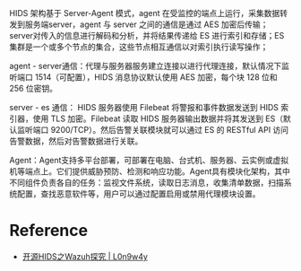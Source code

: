 HIDS 架构基于 Server-Agent 模式，agent 在受监控的端点上运行，采集数据转发到服务端server，agent 与 server 之间的通信是通过 AES 加密后传输；server对传入的信息进行解码和分析，并将结果传递给 ES 进行索引和存储；ES 集群是一个或多个节点的集合，这些节点相互通信以对索引执行读写操作；

agent - server通信：代理与服务器服务建立连接以进行代理连接，默认情况下监听端口 1514（可配置），HIDS 消息协议默认使用 AES 加密，每个块 128 位和 256 位密钥。

server - es 通信： HIDS 服务器使用 Filebeat 将警报和事件数据发送到 HIDS 索引器，使用 TLS 加密。Filebeat 读取 HIDS 服务器输出数据并将其发送到 ES（默认监听端口 9200/TCP）。然后告警关联模块就可以通过 ES 的 RESTful API 访问告警数据，然后对告警数据进行关联。

Agent：Agent支持多平台部署，可部署在电脑、台式机、服务器、云实例或虚拟机等端点上。它们提供威胁预防、检测和响应功能。Agent具有模块化架构，其中不同组件负责各自的任务：监视文件系统，读取日志消息，收集清单数据，扫描系统配置，查找恶意软件等，用户可以通过配置启用或禁用代理模块设置。



# Reference
- [开源HIDS之Wazuh探究 | L0n9w4y](https://l0n9w4y.cc/posts/22306/#0x01-%E5%9F%BA%E7%A1%80%E7%AE%80%E4%BB%8B)

